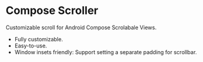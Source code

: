 # Compose Scroller


Customizable scroll for Android Compose Scrolabale Views.

- Fully customizable.
- Easy-to-use.
- Window insets friendly: Support setting a separate padding for scrollbar.
